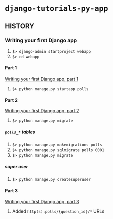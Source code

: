 # `django-tutorials-py-app` 

## HISTORY

### Writing your first Django app

1. `$> django-admin startproject webapp`
1. `$> cd webapp`

#### Part 1

[Writing your first Django app, part 1](https://docs.djangoproject.com/en/4.0/intro/tutorial01/)

1. `$> python manage.py startapp polls`

#### Part 2

[Writing your first Django app, part 2](https://docs.djangoproject.com/en/4.0/intro/tutorial02/)

1. `$> python manage.py migrate`

##### `polls_*` tables

1. `$> python manage.py makemigrations polls`
1. `$> python manage.py sqlmigrate polls 0001`
1. `$> python manage.py migrate`

##### super user

1. `$> python manage.py createsuperuser`

#### Part 3

[Writing your first Django app, part 3](https://docs.djangoproject.com/en/4.0/intro/tutorial03/)

1. Added `http(s):polls/{question_id}/*` URLs
